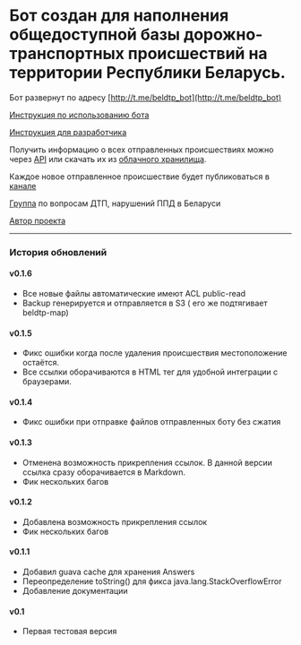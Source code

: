 # Бот создан для наполнения общедоступной базы дорожно-транспортных происшествий на территории Республики Беларусь.

Бот развернут по адресу [http://t.me/beldtp_bot](http://t.me/beldtp_bot)

[Инструкция по использованию бота](https://github.com/ilyukou/beldtp/tree/master/docs/Help.md)

[Инструкция для разработчика](https://github.com/ilyukou/beldtp/tree/master/docs/Dev.md)

Получить информацию о всех отправленных происшествиях можно через [API](https://github.com/ilyukou/beldtp-api) или скачать их из [облачного хранилища](https://github.com/ilyukou/beldtp-api/tree/master/docs/Drive.md). 

Каждое новое отправленное происшествие будет публиковаться в [канале](http://t.me/beldtp)

[Группа](http://t.me/beldtp_chat) по вопросам ДТП, нарушений ППД в Беларуси

[Автор проекта](http://t.me/ilyukou)

___
### История обновлений
#### v0.1.6
* Все новые файлы автоматические имеют ACL public-read
* Backup генерируется и отправляется в S3 ( его же подтягивает beldtp-map)

#### v0.1.5
* Фикс ошибки когда после удаления происшествия местоположение остаётся.
* Все ссылки оборачиваются в HTML тег для удобной интеграции с браузерами.

#### v0.1.4
* Фикс ошибки при отправке файлов отправленных боту без сжатия

#### v0.1.3

* Отменена возможность прикрепления ссылок. В данной версии ссылка сразу оборачивается в Markdown. 
* Фик нескольких багов

#### v0.1.2 

* Добавлена возможность прикрепления ссылок
* Фик нескольких багов

#### v0.1.1 

* Добавил guava cache для хранения Answers
* Переопределение toString() для фикса java.lang.StackOverflowError
* Добавление документации

#### v0.1 

* Первая тестовая версия
